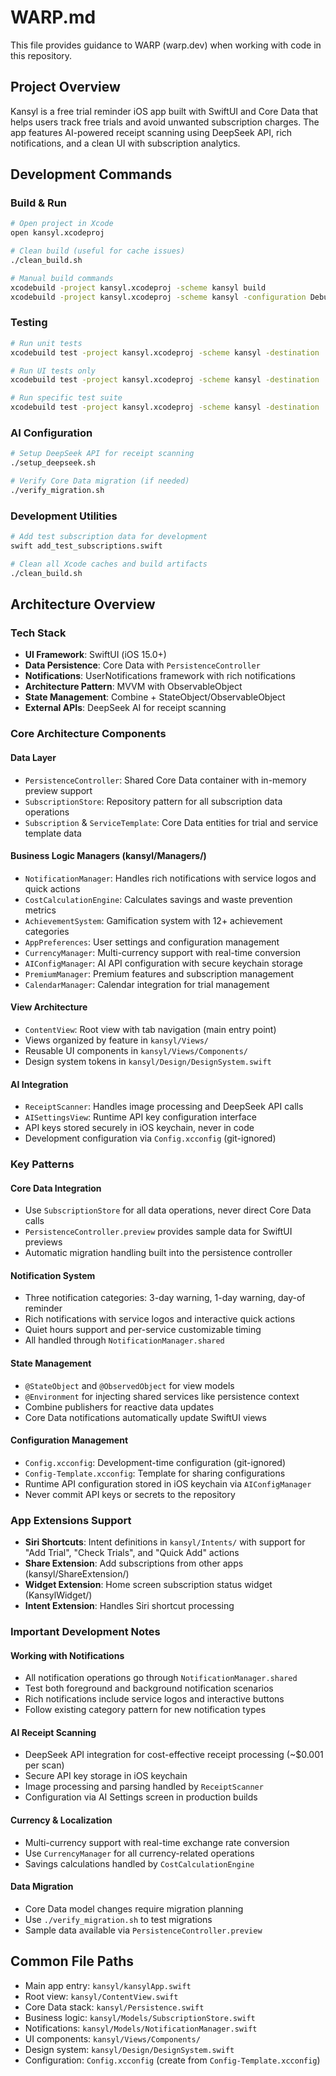 # WARP.md

This file provides guidance to WARP (warp.dev) when working with code in this repository.

## Project Overview

Kansyl is a free trial reminder iOS app built with SwiftUI and Core Data that helps users track free trials and avoid unwanted subscription charges. The app features AI-powered receipt scanning using DeepSeek API, rich notifications, and a clean UI with subscription analytics.

## Development Commands

### Build & Run
```bash
# Open project in Xcode
open kansyl.xcodeproj

# Clean build (useful for cache issues)
./clean_build.sh

# Manual build commands
xcodebuild -project kansyl.xcodeproj -scheme kansyl build
xcodebuild -project kansyl.xcodeproj -scheme kansyl -configuration Debug -sdk iphonesimulator build
```

### Testing
```bash
# Run unit tests
xcodebuild test -project kansyl.xcodeproj -scheme kansyl -destination 'platform=iOS Simulator,name=iPhone 15'

# Run UI tests only
xcodebuild test -project kansyl.xcodeproj -scheme kansyl -destination 'platform=iOS Simulator,name=iPhone 15' -only-testing:kansylUITests

# Run specific test suite
xcodebuild test -project kansyl.xcodeproj -scheme kansyl -destination 'platform=iOS Simulator,name=iPhone 15' -only-testing:kansylTests
```

### AI Configuration
```bash
# Setup DeepSeek API for receipt scanning
./setup_deepseek.sh

# Verify Core Data migration (if needed)
./verify_migration.sh
```

### Development Utilities
```bash
# Add test subscription data for development
swift add_test_subscriptions.swift

# Clean all Xcode caches and build artifacts
./clean_build.sh
```

## Architecture Overview

### Tech Stack
- **UI Framework**: SwiftUI (iOS 15.0+)
- **Data Persistence**: Core Data with `PersistenceController`
- **Notifications**: UserNotifications framework with rich notifications
- **Architecture Pattern**: MVVM with ObservableObject
- **State Management**: Combine + StateObject/ObservableObject
- **External APIs**: DeepSeek AI for receipt scanning

### Core Architecture Components

#### Data Layer
- `PersistenceController`: Shared Core Data container with in-memory preview support
- `SubscriptionStore`: Repository pattern for all subscription data operations
- `Subscription` & `ServiceTemplate`: Core Data entities for trial and service template data

#### Business Logic Managers (kansyl/Managers/)
- `NotificationManager`: Handles rich notifications with service logos and quick actions
- `CostCalculationEngine`: Calculates savings and waste prevention metrics
- `AchievementSystem`: Gamification system with 12+ achievement categories
- `AppPreferences`: User settings and configuration management
- `CurrencyManager`: Multi-currency support with real-time conversion
- `AIConfigManager`: AI API configuration with secure keychain storage
- `PremiumManager`: Premium features and subscription management
- `CalendarManager`: Calendar integration for trial management

#### View Architecture
- `ContentView`: Root view with tab navigation (main entry point)
- Views organized by feature in `kansyl/Views/`
- Reusable UI components in `kansyl/Views/Components/`
- Design system tokens in `kansyl/Design/DesignSystem.swift`

#### AI Integration
- `ReceiptScanner`: Handles image processing and DeepSeek API calls
- `AISettingsView`: Runtime API key configuration interface
- API keys stored securely in iOS keychain, never in code
- Development configuration via `Config.xcconfig` (git-ignored)

### Key Patterns

#### Core Data Integration
- Use `SubscriptionStore` for all data operations, never direct Core Data calls
- `PersistenceController.preview` provides sample data for SwiftUI previews
- Automatic migration handling built into the persistence controller

#### Notification System
- Three notification categories: 3-day warning, 1-day warning, day-of reminder
- Rich notifications with service logos and interactive quick actions
- Quiet hours support and per-service customizable timing
- All handled through `NotificationManager.shared`

#### State Management
- `@StateObject` and `@ObservedObject` for view models
- `@Environment` for injecting shared services like persistence context
- Combine publishers for reactive data updates
- Core Data notifications automatically update SwiftUI views

#### Configuration Management
- `Config.xcconfig`: Development-time configuration (git-ignored)
- `Config-Template.xcconfig`: Template for sharing configurations
- Runtime API configuration stored in iOS keychain via `AIConfigManager`
- Never commit API keys or secrets to the repository

### App Extensions Support
- **Siri Shortcuts**: Intent definitions in `kansyl/Intents/` with support for "Add Trial", "Check Trials", and "Quick Add" actions
- **Share Extension**: Add subscriptions from other apps (kansyl/ShareExtension/)
- **Widget Extension**: Home screen subscription status widget (KansylWidget/)
- **Intent Extension**: Handles Siri shortcut processing

### Important Development Notes

#### Working with Notifications
- All notification operations go through `NotificationManager.shared`
- Test both foreground and background notification scenarios
- Rich notifications include service logos and interactive buttons
- Follow existing category pattern for new notification types

#### AI Receipt Scanning
- DeepSeek API integration for cost-effective receipt processing (~$0.001 per scan)
- Secure API key storage in iOS keychain
- Image processing and parsing handled by `ReceiptScanner`
- Configuration via AI Settings screen in production builds

#### Currency & Localization
- Multi-currency support with real-time exchange rate conversion
- Use `CurrencyManager` for all currency-related operations
- Savings calculations handled by `CostCalculationEngine`

#### Data Migration
- Core Data model changes require migration planning
- Use `./verify_migration.sh` to test migrations
- Sample data available via `PersistenceController.preview`

## Common File Paths
- Main app entry: `kansyl/kansylApp.swift`
- Root view: `kansyl/ContentView.swift`
- Core Data stack: `kansyl/Persistence.swift`
- Business logic: `kansyl/Models/SubscriptionStore.swift`
- Notifications: `kansyl/Models/NotificationManager.swift`
- UI components: `kansyl/Views/Components/`
- Design system: `kansyl/Design/DesignSystem.swift`
- Configuration: `Config.xcconfig` (create from `Config-Template.xcconfig`)